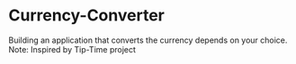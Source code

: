 # Currency-Converter
Building an application that converts the currency depends on your choice.
Note: Inspired by Tip-Time project
